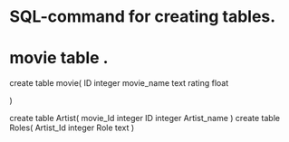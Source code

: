 # SQL-command for creating tables.
# movie table .
create table movie(
ID integer
movie_name text
rating float

)

create table Artist(
movie_Id integer
ID integer
Artist_name
)
create table Roles(
Artist_Id integer
Role text
)

